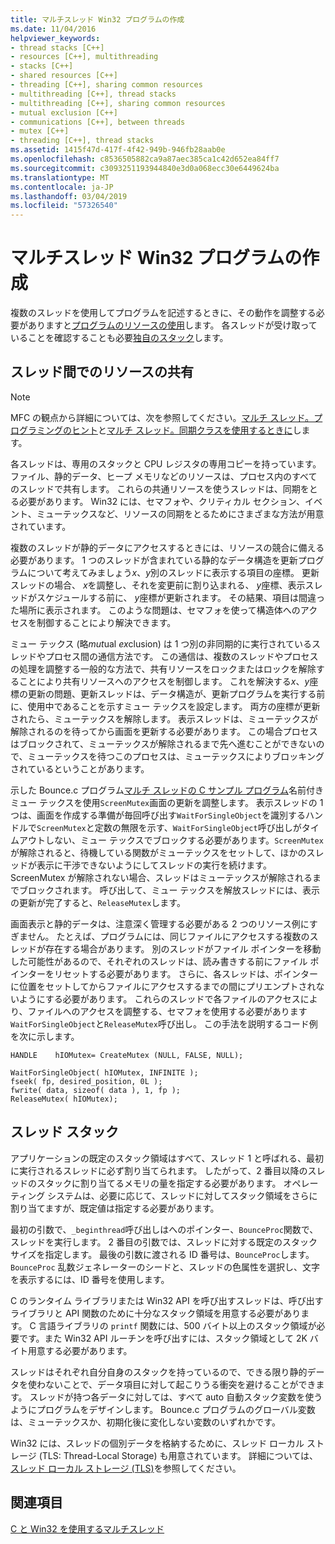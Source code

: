 ```yaml
---
title: マルチスレッド Win32 プログラムの作成
ms.date: 11/04/2016
helpviewer_keywords:
- thread stacks [C++]
- resources [C++], multithreading
- stacks [C++]
- shared resources [C++]
- threading [C++], sharing common resources
- multithreading [C++], thread stacks
- multithreading [C++], sharing common resources
- mutual exclusion [C++]
- communications [C++], between threads
- mutex [C++]
- threading [C++], thread stacks
ms.assetid: 1415f47d-417f-4f42-949b-946fb28aab0e
ms.openlocfilehash: c8536505882ca9a87aec385ca1c42d652ea84ff7
ms.sourcegitcommit: c3093251193944840e3d0a068ecc30e6449624ba
ms.translationtype: MT
ms.contentlocale: ja-JP
ms.lasthandoff: 03/04/2019
ms.locfileid: "57326540"
---
```

# <a name="writing-a-multithreaded-win32-program"></a>マルチスレッド Win32 プログラムの作成

複数のスレッドを使用してプログラムを記述するときに、その動作を調整する必要がありますと[プログラムのリソースの使用](#_core_sharing_common_resources_between_threads)します。 各スレッドが受け取っていることを確認することも必要[独自のスタック](#_core_thread_stacks)します。

##  <a name="_core_sharing_common_resources_between_threads"></a> スレッド間でのリソースの共有

> [!NOTE]
>  MFC の観点から詳細については、次を参照してください。[マルチ スレッド。プログラミングのヒント](multithreading-programming-tips.md)と[マルチ スレッド。同期クラスを使用するときに](multithreading-when-to-use-the-synchronization-classes.md)します。

各スレッドは、専用のスタックと CPU レジスタの専用コピーを持っています。 ファイル、静的データ、ヒープ メモリなどのリソースは、プロセス内のすべてのスレッドで共有します。 これらの共通リソースを使うスレッドは、同期をとる必要があります。 Win32 には、セマフォや、クリティカル セクション、イベント、ミューテックスなど、リソースの同期をとるためにさまざまな方法が用意されています。

複数のスレッドが静的データにアクセスするときには、リソースの競合に備える必要があります。 1 つのスレッドが含まれている静的なデータ構造を更新プログラムについて考えてみましょう*x*、*y*別のスレッドに表示する項目の座標。 更新スレッドの場合、 *x*を調整し、それを変更前に割り込まれる、 *y*座標、表示スレッドがスケジュールする前に、 *y*座標が更新されます。 その結果、項目は間違った場所に表示されます。 このような問題は、セマフォを使って構造体へのアクセスを制御することにより解決できます。

ミュー テックス (略*mut*ual *ex*clusion) は 1 つ別の非同期的に実行されているスレッドやプロセス間の通信方法です。 この通信は、複数のスレッドやプロセスの処理を調整する一般的な方法で、共有リソースをロックまたはロックを解除することにより共有リソースへのアクセスを制御します。 これを解決する*x*、*y*座標の更新の問題、更新スレッドは、データ構造が、更新プログラムを実行する前に、使用中であることを示すミュー テックスを設定します。 両方の座標が更新されたら、ミューテックスを解除します。 表示スレッドは、ミューテックスが解除されるのを待ってから画面を更新する必要があります。 この場合プロセスはブロックされて、ミューテックスが解除されるまで先へ進むことができないので、ミューテックスを待つこのプロセスは、ミューテックスによりブロッキングされているということがあります。

示した Bounce.c プログラム[マルチ スレッドの C サンプル プログラム](sample-multithread-c-program.md)名前付きミュー テックスを使用`ScreenMutex`画面の更新を調整します。 表示スレッドの 1 つは、画面を作成する準備が毎回呼び出す`WaitForSingleObject`を識別するハンドルで`ScreenMutex`と定数の無限を示す、`WaitForSingleObject`呼び出しがタイムアウトしない、ミュー テックスでブロックする必要があります。`ScreenMutex` が解除されると、待機している関数がミューテックスをセットして、ほかのスレッドが表示に干渉できないようにしてスレッドの実行を続けます。 ScreenMutex が解除されない場合、スレッドはミューテックスが解除されるまでブロックされます。 呼び出して、ミュー テックスを解放スレッドには、表示の更新が完了すると、`ReleaseMutex`します。

画面表示と静的データは、注意深く管理する必要がある 2 つのリソース例にすぎません。 たとえば、プログラムには、同じファイルにアクセスする複数のスレッドが存在する場合があります。 別のスレッドがファイル ポインターを移動した可能性があるので、それぞれのスレッドは、読み書きする前にファイル ポインターをリセットする必要があります。 さらに、各スレッドは、ポインターに位置をセットしてからファイルにアクセスするまでの間にプリエンプトされないようにする必要があります。 これらのスレッドで各ファイルのアクセスにより、ファイルへのアクセスを調整する、セマフォを使用する必要があります`WaitForSingleObject`と`ReleaseMutex`呼び出し。 この手法を説明するコード例を次に示します。

```
HANDLE    hIOMutex= CreateMutex (NULL, FALSE, NULL);

WaitForSingleObject( hIOMutex, INFINITE );
fseek( fp, desired_position, 0L );
fwrite( data, sizeof( data ), 1, fp );
ReleaseMutex( hIOMutex);
```

##  <a name="_core_thread_stacks"></a> スレッド スタック

アプリケーションの既定のスタック領域はすべて、スレッド 1 と呼ばれる、最初に実行されるスレッドに必ず割り当てられます。 したがって、2 番目以降のスレッドのスタックに割り当てるメモリの量を指定する必要があります。 オペレーティング システムは、必要に応じて、スレッドに対してスタック領域をさらに割り当てますが、既定値は指定する必要があります。

最初の引数で、`_beginthread`呼び出しはへのポインター、`BounceProc`関数で、スレッドを実行します。 2 番目の引数では、スレッドに対する既定のスタック サイズを指定します。 最後の引数に渡される ID 番号は、`BounceProc`します。 `BounceProc` 乱数ジェネレーターのシードと、スレッドの色属性を選択し、文字を表示するには、ID 番号を使用します。

C のランタイム ライブラリまたは Win32 API を呼び出すスレッドは、呼び出すライブラリと API 関数のために十分なスタック領域を用意する必要があります。 C 言語ライブラリの `printf` 関数には、500 バイト以上のスタック領域が必要です。また Win32 API ルーチンを呼び出すには、スタック領域として 2K バイト用意する必要があります。

スレッドはそれぞれ自分自身のスタックを持っているので、できる限り静的データを使わないことで、データ項目に対して起こりうる衝突を避けることができます。 スレッドが持つ各データに対しては、すべて auto 自動スタック変数を使うようにプログラムをデザインします。 Bounce.c プログラムのグローバル変数は、ミューテックスか、初期化後に変化しない変数のいずれかです。

Win32 には、スレッドの個別データを格納するために、スレッド ローカル ストレージ (TLS: Thread-Local Storage) も用意されています。 詳細については、[スレッド ローカル ストレージ (TLS)](thread-local-storage-tls.md)を参照してください。

## <a name="see-also"></a>関連項目

[C と Win32 を使用するマルチスレッド](multithreading-with-c-and-win32.md)
